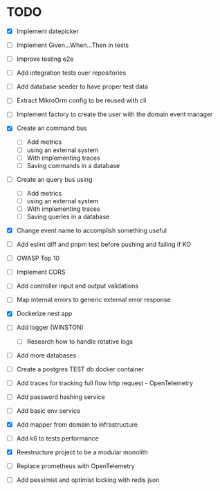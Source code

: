 # TODO
- [x] Implement datepicker

- [ ] Implement Given...When...Then in tests
- [ ] Improve testing e2e
- [ ] Add integration tests over repositories
- [ ] Add database seeder to have proper test data
- [ ] Extract MikroOrm config to be reused with cli

- [ ] Implement factory to create the user with the domain event manager

- [x] Create an command bus
  - [ ] Add metrics
  - [ ] using an external system
  - [ ] With implementing traces
  - [ ] Saving commands in a database
- [ ] Create an query bus using
  - [ ] Add metrics
  - [ ] using an external system
  - [ ] With implementing traces
  - [ ] Saving queries in a database

- [x] Change event name to accomplish something useful

- [ ] Add eslint diff and pnpm test before pushing and failing if KO

- [ ] OWASP Top 10
- [ ] Implement CORS

- [ ] Add controller input and output validations
- [ ] Map internal errors to generic external error response

- [x] Dockerize nest app

- [ ] Add logger (WINSTON)
  - [ ] Research how to handle rotative logs
- [ ] Add more databases
- [ ] Create a postgres TEST db docker container

- [ ] Add traces for tracking full flow http request - OpenTelemetry

- [ ] Add password hashing service

- [ ] Add basic env service

- [x] Add mapper from domain to infrastructure

- [ ] Add k6 to tests performance

- [x] Reestructure project to be a modular monolith

- [ ] Replace prometheus with OpenTelemetry

- [ ] Add pessimist and optimist locking with redis json